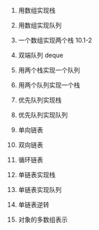 1. 用数组实现栈

2. 用数组实现队列
   
3. 一个数组实现两个栈 10.1-2

4. 双端队列 deque

5. 用两个栈实现一个队列

6. 用两个队列实现一个栈

7.  优先队列实现栈

8.  优先队列实现队列

9.  单向链表

10. 双向链表

11. 循环链表

12. 单链表实现栈

13. 单链表实现队列

14. 单链表逆转

15. 对象的多数组表示